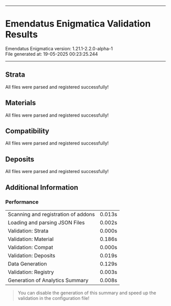 <hr>

# Emendatus Enigmatica Validation Results
Emendatus Enigmatica version: 1.21.1-2.2.0-alpha-1<br>
File generated at: 19-05-2025 00:23:25.244<br>
<hr>

## Strata
All files were parsed and registered successfully!<br>
## Materials
All files were parsed and registered successfully!<br>
## Compatibility
All files were parsed and registered successfully!<br>
## Deposits
All files were parsed and registered successfully!<br>
## Additional Information
### Performance
<table><tr><td>Scanning and registration of addons</td><td>0.013s</td></tr><tr><td>Loading and parsing JSON Files</td><td>0.002s</td></tr><tr><td>Validation: Strata</td><td>0.000s</td></tr><tr><td>Validation: Material</td><td>0.186s</td></tr><tr><td>Validation: Compat</td><td>0.000s</td></tr><tr><td>Validation: Deposits</td><td>0.019s</td></tr><tr><td>Data Generation</td><td>0.129s</td></tr><tr><td>Validation: Registry</td><td>0.003s</td></tr><tr><td>Generation of Analytics Summary</td><td>0.008s</td></tr></table>


> You can disable the generation of this summary and speed up the validation in the configuration file!

